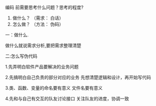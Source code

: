 编码 前需要思考什么问题？思考的程度?

1. 做什么？ （需求： 白话）  
2. 怎么做？ （方法： 伪码）

一：做什么.

做什么就说需求分析,要把需求整理清楚

二:怎么写伪代码

1.先弄明白软件产品要解决的业务问题 

2.先搞明白自己负责的部分对应的业务 先想清楚逻辑和设计，再开始写代码 

3.类、函数、变量的命名要有意义 文件名要有意义 

4.先和与自己有交互的队友讨论接口 关注队友的进度，协调一致 




